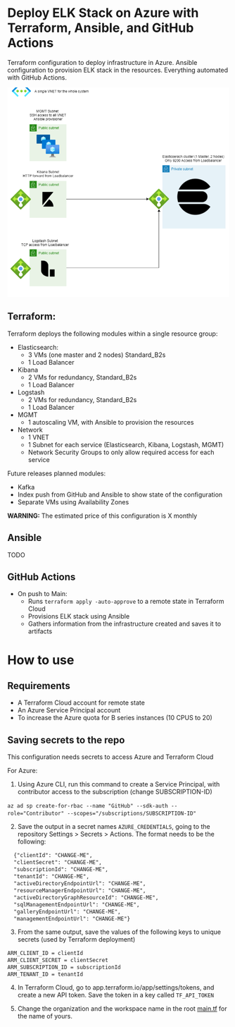 # Deploy ELK Stack on Azure with Terraform, Ansible, and GitHub Actions
Terraform configuration to deploy infrastructure in Azure. Ansible configuration to provision ELK stack in the resources. Everything automated with GitHub Actions.

![infra_diagram](public/infra_diagram.png)

## Terraform:
Terraform deploys the following modules within a single resource group:

- Elasticsearch: 
  - 3 VMs (one master and 2 nodes) Standard_B2s
  - 1 Load Balancer
- Kibana
  - 2 VMs for redundancy, Standard_B2s
  - 1 Load Balancer
- Logstash
  - 2 VMs for redundancy, Standard_B2s
  - 1 Load Balancer
- MGMT
  - 1 autoscaling VM, with Ansible to provision the resources
- Network
  - 1 VNET
  - 1 Subnet for each service (Elasticsearch, Kibana, Logstash, MGMT)
  - Network Security Groups to only allow required access for each service

Future releases planned modules: 
- Kafka
- Index push from GitHub and Ansible to show state of the configuration
- Separate VMs using Availability Zones

**WARNING:** The estimated price of this configuration is X monthly

## Ansible

TODO

## GitHub Actions

- On push to Main:
  - Runs `terraform apply -auto-approve` to a remote state in Terraform Cloud
  - Provisions ELK stack using Ansible
  - Gathers information from the infrastructure created and saves it to artifacts

# How to use

## Requirements

- A Terraform Cloud account for remote state
- An Azure Service Principal account 
- To increase the Azure quota for B series instances (10 CPUS to 20)

## Saving secrets to the repo

This configuration needs secrets to access Azure and Terraform Cloud

For Azure: 
1. Using Azure CLI, run this command to create a Service Principal, with contributor access to the subscription (change SUBSCRIPTION-ID)

`az ad sp create-for-rbac --name "GitHub" --sdk-auth --role="Contributor" --scopes="/subscriptions/SUBSCRIPTION-ID"`

2. Save the output in a secret names `AZURE_CREDENTIALS`, going to the repository Settings > Secrets > Actions. The format needs to be the following:

```
  {"clientId": "CHANGE-ME",
  "clientSecret": "CHANGE-ME",
  "subscriptionId": "CHANGE-ME",
  "tenantId": "CHANGE-ME",
  "activeDirectoryEndpointUrl": "CHANGE-ME",
  "resourceManagerEndpointUrl": "CHANGE-ME",
  "activeDirectoryGraphResourceId": "CHANGE-ME",
  "sqlManagementEndpointUrl": "CHANGE-ME",
  "galleryEndpointUrl": "CHANGE-ME",
  "managementEndpointUrl": "CHANGE-ME"}
```

3. From the same output, save the values of the following keys to unique secrets (used by Terraform deployment)

```
ARM_CLIENT_ID = clientId
ARM_CLIENT_SECRET = clientSecret
ARM_SUBSCRIPTION_ID = subscriptionId
ARM_TENANT_ID = tenantId
```
4. In Terraform Cloud, go to app.terraform.io/app/settings/tokens, and create a new API token. Save the token in a key called `TF_API_TOKEN`

5. Change the organization and the workspace name in the root [main.tf](main.tf) for the name of yours. 